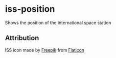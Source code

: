 # iss-position
Shows the position of the international space station

## Attribution

ISS icon made by [Freepik](https://www.freepik.com) from [Flaticon](https://www.flaticon.com)
